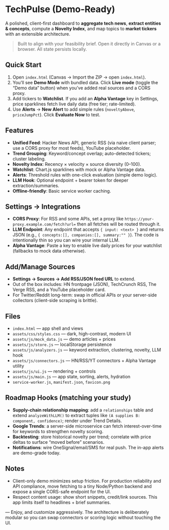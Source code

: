 
# TechPulse (Demo-Ready)

A polished, client-first dashboard to **aggregate tech news**, **extract entities & concepts**, compute a **Novelty Index**, and map topics to **market tickers** with an extensible architecture.

> Built to align with your feasibility brief. Open it directly in Canvas or a browser. All state persists locally.

## Quick Start
1. Open `index.html` (Canvas → Import the ZIP → open `index.html`).
2. You’ll see **Demo Mode** with bundled data. Click **Live mode** (toggle the “Demo data” button) when you’ve added real sources and a CORS proxy.
3. Add tickers to **Watchlist**. If you add an **Alpha Vantage** key in Settings, price sparklines fetch live daily data (free tier; rate-limited).
4. Use **Alerts** → **New Alert** to add simple rules (`noveltyAbove`, `priceJumpPct`). Click **Evaluate Now** to test.

## Features
- **Unified Feed**: Hacker News API, generic RSS (via naive client parser; use a CORS proxy for most feeds), YouTube placeholder.
- **Trend Grouping**: Keyword/concept overlap; auto-detected tickers; cluster labeling.
- **Novelty Index**: Recency × velocity × source diversity (0–100).
- **Watchlist**: Chart.js sparklines with mock or Alpha Vantage data.
- **Alerts**: Threshold rules with one-click evaluation (simple demo logic).
- **LLM Hook**: Optional endpoint + bearer token for deeper extraction/summaries.
- **Offline-friendly**: Basic service worker caching.

## Settings → Integrations
- **CORS Proxy**: For RSS and some APIs, set a proxy like `https://your-proxy.example.com/fetch?url=` then all fetches will be routed through it.
- **LLM Endpoint**: Any endpoint that accepts `{ input: <text> }` and returns JSON (e.g., `{ concepts:[], companies:[], summary:"" }`). The code is intentionally thin so you can wire your internal LLM.
- **Alpha Vantage**: Paste a key to enable live daily prices for your watchlist (fallbacks to mock data otherwise).

## Add/Manage Sources
- **Settings → Sources → Add RSS/JSON feed URL** to extend.
- Out of the box includes: HN frontpage (JSON), TechCrunch RSS, The Verge RSS, and a YouTube placeholder card.
- For Twitter/Reddit long-term: swap in official APIs or your server-side collectors (client-side scraping is brittle).

## Files
- `index.html` — app shell and views
- `assets/css/styles.css` — dark, high-contrast, modern UI
- `assets/js/mock_data.js` — demo articles + prices
- `assets/js/store.js` — localStorage persistence
- `assets/js/analyzers.js` — keyword extraction, clustering, novelty, LLM hook
- `assets/js/connectors.js` — HN/RSS/YT connectors + Alpha Vantage utility
- `assets/js/ui.js` — rendering + controls
- `assets/js/main.js` — app state, sorting, alerts, hydration
- `service-worker.js`, `manifest.json`, `favicon.png`

## Roadmap Hooks (matching your study)
- **Supply-chain relationship mapping**: add a `relationships` table and extend `analyzeWithLLM()` to extract tuples like `(A supplies B: component, confidence)`; render under Trend Details.
- **Google Trends**: a server-side microservice can fetch interest-over-time for keywords to strengthen novelty scoring.
- **Backtesting**: store historical novelty per trend; correlate with price deltas to surface “moved before” scenarios.
- **Notifications**: wire OneSignal/email/SMS for real push. The in-app alerts are demo-grade today.

## Notes
- Client-only demo minimizes setup friction. For production reliability and API compliance, move fetching to a tiny Node/Python backend and expose a single CORS-safe endpoint for the UI.
- Respect content usage: show short snippets, credit/link sources. This app limits itself to headlines + brief summaries.

––
Enjoy, and customize aggressively. The architecture is deliberately modular so you can swap connectors or scoring logic without touching the UI.
